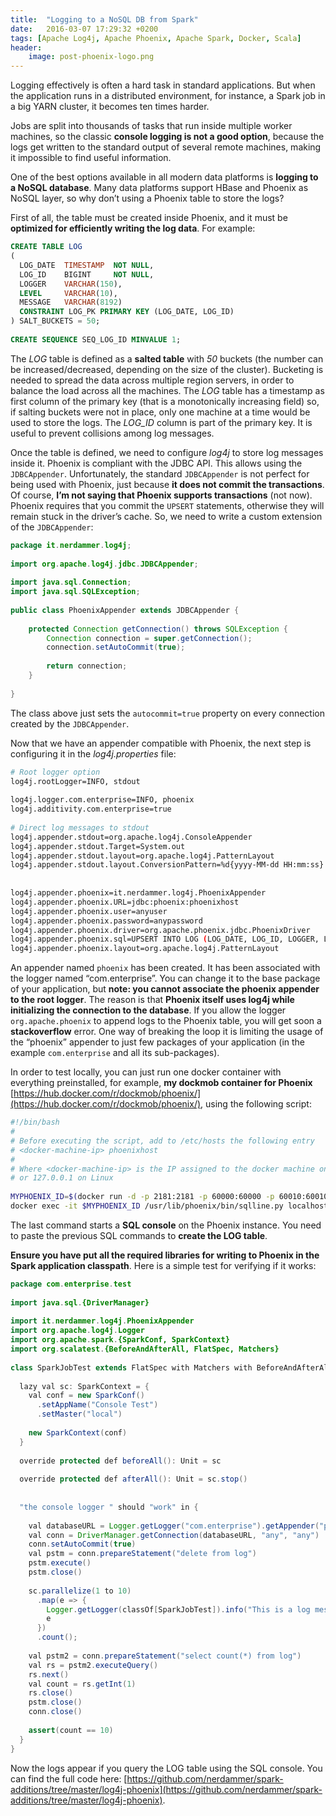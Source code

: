```yaml
---
title:  "Logging to a NoSQL DB from Spark"
date:   2016-03-07 17:29:32 +0200
tags: [Apache Log4j, Apache Phoenix, Apache Spark, Docker, Scala]
header:
    image: post-phoenix-logo.png
---
```

Logging effectively is often a hard task in standard applications. But when the application runs in a distributed environment, for instance, a Spark job in a big YARN cluster, 
it becomes ten times harder.

Jobs are split into thousands of tasks that run inside multiple worker machines, 
so the classic **console logging is not a good option**, because the logs get written to the standard output of 
several remote machines, making it impossible to find useful information.

One of the best options available in all modern data platforms is **logging to a NoSQL database**. 
Many data platforms support HBase and Phoenix as NoSQL layer, so why don’t using a Phoenix table to store the logs?

First of all, the table must be created inside Phoenix, and it must be **optimized for efficiently writing the log data**.
For example:

```sql
CREATE TABLE LOG 
(
  LOG_DATE  TIMESTAMP  NOT NULL,
  LOG_ID    BIGINT     NOT NULL,
  LOGGER    VARCHAR(150),
  LEVEL     VARCHAR(10),
  MESSAGE   VARCHAR(8192)
  CONSTRAINT LOG_PK PRIMARY KEY (LOG_DATE, LOG_ID)
) SALT_BUCKETS = 50;
 
CREATE SEQUENCE SEQ_LOG_ID MINVALUE 1;
```

The *LOG* table is defined as a **salted table** with *50* buckets 
(the number can be increased/decreased, depending on the size of the cluster). 
Bucketing is needed to spread the data across multiple region servers, 
in order to balance the load across all the machines. 
The *LOG* table has a timestamp as first column of the primary key (that is a monotonically increasing field) so, 
if salting buckets were not in place, only one machine at a time would be used to store the logs. 
The *LOG_ID* column is part of the primary key. It is useful to prevent collisions among log messages.

Once the table is defined, we need to configure *log4j* to store log messages inside it. 
Phoenix is compliant with the JDBC API. 
This allows using the `JDBCAppender`. 
Unfortunately, the standard `JDBCAppender` is not perfect for being used with Phoenix, 
just because **it does not commit the transactions**. 
Of course, **I’m not saying that Phoenix supports transactions** (not now). 
Phoenix requires that you commit the `UPSERT` statements, 
otherwise they will remain stuck in the driver’s cache. 
So, we need to write a custom extension of the `JDBCAppender`:

```java
package it.nerdammer.log4j;
 
import org.apache.log4j.jdbc.JDBCAppender;
 
import java.sql.Connection;
import java.sql.SQLException;
 
public class PhoenixAppender extends JDBCAppender {
 
    protected Connection getConnection() throws SQLException {
        Connection connection = super.getConnection();
        connection.setAutoCommit(true);
 
        return connection;
    }
 
}
```

The class above just sets the `autocommit=true` property on every connection created by the `JDBCAppender`.

Now that we have an appender compatible with Phoenix, the next step is configuring it in the *log4j.properties* file:

```bash
# Root logger option
log4j.rootLogger=INFO, stdout
 
log4j.logger.com.enterprise=INFO, phoenix
log4j.additivity.com.enterprise=true
 
# Direct log messages to stdout
log4j.appender.stdout=org.apache.log4j.ConsoleAppender
log4j.appender.stdout.Target=System.out
log4j.appender.stdout.layout=org.apache.log4j.PatternLayout
log4j.appender.stdout.layout.ConversionPattern=%d{yyyy-MM-dd HH:mm:ss} %-5p %c{1}:%L - %m%n
 
 
log4j.appender.phoenix=it.nerdammer.log4j.PhoenixAppender
log4j.appender.phoenix.URL=jdbc:phoenix:phoenixhost
log4j.appender.phoenix.user=anyuser
log4j.appender.phoenix.password=anypassword
log4j.appender.phoenix.driver=org.apache.phoenix.jdbc.PhoenixDriver
log4j.appender.phoenix.sql=UPSERT INTO LOG (LOG_DATE, LOG_ID, LOGGER, LEVEL, MESSAGE) VALUES ('%d', NEXT VALUE FOR SEQ_LOG_ID, '%C', '%p', '%m')
log4j.appender.phoenix.layout=org.apache.log4j.PatternLayout
```

An appender named `phoenix` has been created. 
It has been associated with the logger named “com.enterprise”. 
You can change it to the base package of your application, but **note: 
you cannot associate the phoenix appender to the root logger**. The reason is that **Phoenix itself uses log4j 
while initializing the connection to the database**. 
If you allow the logger `org.apache.phoenix` to append logs to the Phoenix table, 
you will get soon a **stackoverflow** error. One way of breaking the loop it is limiting the usage of the “phoenix” 
appender to just few packages of your application (in the example `com.enterprise` and all its sub-packages).

In order to test locally, you can just run one docker container with everything preinstalled, 
for example, **my dockmob container for Phoenix** [https://hub.docker.com/r/dockmob/phoenix/](https://hub.docker.com/r/dockmob/phoenix/), 
using the following script:

```bash
#!/bin/bash
# 
# Before executing the script, add to /etc/hosts the following entry
# <docker-machine-ip> phoenixhost
#
# Where <docker-machine-ip> is the IP assigned to the docker machine on OSX (usually 192.168.99.100), 
# or 127.0.0.1 on Linux
 
MYPHOENIX_ID=$(docker run -d -p 2181:2181 -p 60000:60000 -p 60010:60010 -p 60020:60020 -p 60030:60030 -h phoenixhost dockmob/phoenix:4.5.2-1.0.1 -t pseudodistributed)
docker exec -it $MYPHOENIX_ID /usr/lib/phoenix/bin/sqlline.py localhost
```

The last command starts a **SQL console** on the Phoenix instance. 
You need to paste the previous SQL commands to **create the LOG table**.

**Ensure you have put all the required libraries for writing to Phoenix in the Spark application classpath**. 
Here is a simple test for verifying if it works:

```java
package com.enterprise.test
 
import java.sql.{DriverManager}
 
import it.nerdammer.log4j.PhoenixAppender
import org.apache.log4j.Logger
import org.apache.spark.{SparkConf, SparkContext}
import org.scalatest.{BeforeAndAfterAll, FlatSpec, Matchers}
 
class SparkJobTest extends FlatSpec with Matchers with BeforeAndAfterAll {
 
  lazy val sc: SparkContext = {
    val conf = new SparkConf()
      .setAppName("Console Test")
      .setMaster("local")
 
    new SparkContext(conf)
  }
 
  override protected def beforeAll(): Unit = sc
 
  override protected def afterAll(): Unit = sc.stop()
 
 
  "the console logger " should "work" in {
 
    val databaseURL = Logger.getLogger("com.enterprise").getAppender("phoenix").asInstanceOf[PhoenixAppender].getURL
    val conn = DriverManager.getConnection(databaseURL, "any", "any")
    conn.setAutoCommit(true)
    val pstm = conn.prepareStatement("delete from log")
    pstm.execute()
    pstm.close()
 
    sc.parallelize(1 to 10)
      .map(e => {
        Logger.getLogger(classOf[SparkJobTest]).info("This is a log message")
        e
      })
      .count();
 
    val pstm2 = conn.prepareStatement("select count(*) from log")
    val rs = pstm2.executeQuery()
    rs.next()
    val count = rs.getInt(1)
    rs.close()
    pstm.close()
    conn.close()
 
    assert(count == 10)
  }
}
```

Now the logs appear if you query the LOG table using the SQL console. 
You can find the full code here: [https://github.com/nerdammer/spark-additions/tree/master/log4j-phoenix](https://github.com/nerdammer/spark-additions/tree/master/log4j-phoenix).